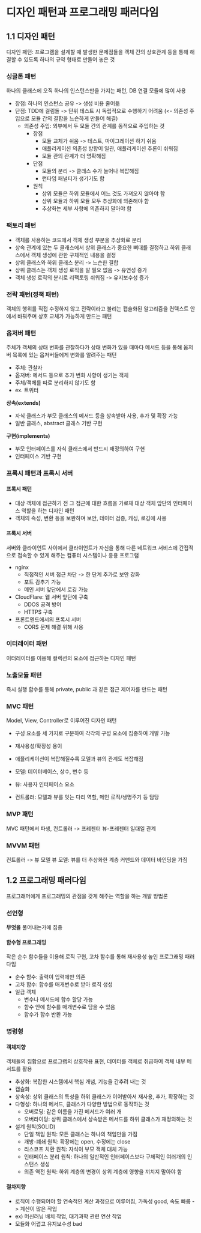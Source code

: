 # 디자인 패턴과 프로그래밍 패러다임

## 1.1 디자인 패턴
디자인 패턴: 프로그램을 설계할 때 발생한 문제점들을 객체 간의 상호관계 등을 통해 해결할 수 있도록 하나의 규약 형태로 만들어 놓은 것

### 싱글톤 패턴
하나의 클래스에 오직 하나의 인스턴스만을 가지는 패턴, DB 연결 모듈에 많이 사용
- 장점: 하나의 인스턴스 공유 -> 생성 비용 줄어듦
- 단점: TDD에 걸림돌 -> 단위 테스트 시 독립적으로 수행하기 어려움 (<- 의존성 주입으로 모듈 간의 결합을 느슨하게 만들어 해결)
  - 의존성 주입: 외부에서 두 모듈 간의 관계를 동적으로 주입하는 것
    - 장점
      - 모듈 교체가 쉬움 -> 테스트, 마이그레이션 하기 쉬움
      - 애플리케이션 의존성 방향이 일관, 애플리케이션 추론이 쉬워짐
      - 모듈 관의 관계가 더 명확해짐
    - 단점
      - 모듈의 분리 -> 클래스 수가 늘어나 복잡해짐
      - 런타임 패널티가 생기기도 함
    - 원칙
      - 상위 모듈은 하위 모듈에서 어느 것도 가져오지 않아야 함
      - 상위 모듈과 하위 모듈 모두 추상화에 의존해야 함
      - 추상화는 세부 사항에 의존하지 말아야 함

### 팩토리 패턴
- 객체를 사용하는 코드에서 객체 생성 부분을 추상화로 분리
- 상속 관계에 있는 두 클래스에서 상위 클래스가 중요한 뼈대를 결정하고 하위 클래스에서 객체 생성에 관한 구체적인 내용을 결정
- 상위 클래스와 하위 클래스 분리 -> 느슨한 결합
- 상위 클래스는 객체 생성 로직을 알 필요 없음 -> 유연성 증가
- 객체 생성 로직의 분리로 리팩토링 쉬워짐 -> 유지보수성 증가

### 전략 패턴(정책 패턴)
객체의 행위를 직접 수정하지 않고 전략이라고 불리는 캡슐화된 알고리즘을 컨텍스트 안에서 바꿔주며 상호 교체가 가능하게 만드는 패턴

### 옵저버 패턴
주체가 객체의 상태 변화를 관찰하다가 상태 변화가 있을 때마다 메서드 등을 통해 옵저버 목록에 있는 옵저버들에게 변화를 알려주는 패턴
- 주체: 관찰자
- 옵저버: 메서드 등으로 추가 변화 사항이 생기는 객체
- 주체/객체를 따로 분리하지 않기도 함
- ex. 트위터

**상속(extends)**
- 자식 클래스가 부모 클래스의 메서드 등을 상속받아 사용, 추가 및 확장 가능
- 일반 클래스, abstract 클래스 기반 구현

**구현(implements)**
- 부모 인터페이스를 자식 클래스에서 반드시 재정의하여 구현
- 인터페이스 기반 구현

### 프록시 패턴과 프록시 서버
#### 프록시 패턴
- 대상 객체에 접근하기 전 그 접근에 대한 흐름을 가로채 대상 객체 앞단의 인터페이스 역할을 하는 디자인 패턴
- 객체의 속성, 변환 등을 보완하며 보안, 데이터 검증, 캐싱, 로깅에 사용
#### 프록시 서버
서버와 클라이언트 사이에서 클라이언트가 자신을 통해 다른 네트워크 서비스에 간접적으로 접속할 수 있게 해주는 컴퓨터 시스템이나 응용 프로그램
- nginx
  - 직접적인 서버 접근 차단 -> 한 단계 추가로 보안 강화
  - 포트 감추기 가능
  - 메인 서버 앞단에서 로깅 가능
- CloudFlare: 웹 서버 앞단에 구축
  - DDOS 공격 방어
  - HTTPS 구축
- 프론트엔드에서의 프록시 서버
  - CORS 문제 해결 위해 사용

### 이터레이터 패턴
이터레이터를 이용해 컬렉션의 요소에 접근하는 디자인 패턴

### 노출모듈 패턴
즉시 실행 함수를 통해 private, public 과 같은 접근 제어자를 만드는 패턴

### MVC 패턴
Model, View, Controller로 이루어진 디자인 패턴
- 구성 요소를 세 가지로 구분하여 각각의 구성 요소에 집중하여 개발 가능
- 재사용성/확장성 용이
- 애플리케이션이 복잡해질수록 모델과 뷰의 관계도 복잡해짐

- 모델: 데이터베이스, 상수, 변수 등
- 뷰: 사용자 인터페이스 요소
- 컨트롤러: 모델과 뷰를 잇는 다리 역할, 메인 로직/생명주기 등 담당

### MVP 패턴
MVC 패턴에서 파생, 컨트롤러 -> 프레젠터
뷰-프레젠터 일대일 관계

### MVVM 패턴
컨트롤러 -> 뷰 모델
뷰 모델: 뷰를 더 추상화한 계층
커맨드와 데이터 바인딩을 가짐

## 1.2 프로그래밍 패러다임
프로그래머에게 프로그래밍의 관점을 갖게 해주는 역할을 하는 개발 방법론

### 선언형
**무엇을** 풀어내는가에 집중
#### 함수형 프로그래밍
작은 순수 함수들을 이용해 로직 구현, 고차 함수를 통해 재사용성 높인 프로그래밍 패러다임
- 순수 함수: 출력이 입력에만 의존
- 고차 함수: 함수를 매개변수로 받아 로직 생성
- 일급 객체
  - 변수나 메서드에 함수 할당 가능
  - 함수 안에 함수를 매개변수로 담을 수 있음
  - 함수가 함수 반환 가능

### 명령형
#### 객체지향
객체들의 집합으로 프로그램의 상호작용 표현, 데이터를 객체로 취급하여 객체 내부 메서드를 활용
- 추상화: 복잡한 시스템에서 핵심 개념, 기능을 간추려 내는 것
- 캡슐화
- 상속성: 상위 클래스의 특성을 하위 클래스가 이어받아서 재사용, 추가, 확장하는 것
- 다형성: 하나의 메서드, 클래스가 다양한 방법으로 동작하는 것
  - 오버로딩: 같은 이름을 가진 메서드가 여러 개
  - 오버라이딩: 상위 클래스에서 상속받은 메서드를 하위 클래스가 재정의하는 것
- 설계 원칙(SOLID)
  - 단일 책임 원칙: 모든 클래스는 하나의 책임만을 가짐
  - 개방-폐쇄 원칙: 확장에는 open, 수정에는 close
  - 리스코프 치환 원칙: 자식이 부모 객체 대체 가능
  - 인터페이스 분리 원칙: 하나의 일반적인 인터페이스보다 구체적인 여러개의 인스턴스 생성
  - 의존 역전 원칙: 하위 계층의 변경이 상위 계층에 영향을 끼치지 말아야 함

#### 절차지향
- 로직이 수행되어야 할 연속적인 계산 과정으로 이루어짐, 가독성 good, 속도 빠름 -> 계산이 많은 작업
- ex) 머신러닝 배치 작업, 대기과학 관련 연산 작업
- 모듈화 어렵고 유지보수성 bad